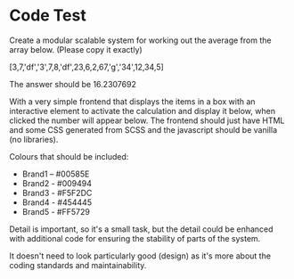 # Code Test

Create a modular scalable system for working out the average from the array below. (Please copy it
exactly)

[3,7,'df','3',7,8,'df',23,6,2,67,'g','34',12,34,5]

The answer should be 16.2307692

With a very simple frontend that displays the items in a box with an interactive element to activate
the calculation and display it below, when clicked the number will appear below. The frontend
should just have HTML and some CSS generated from SCSS and the javascript should be vanilla
(no libraries).

Colours that should be included:
* Brand1 – #00585E
* Brand2 - #009494
* Brand3 - #F5F2DC
* Brand4 - #454445
* Brand5 - #FF5729

Detail is important, so it's a small task, but the detail could be enhanced with additional code for
ensuring the stability of parts of the system.

It doesn't need to look particularly good (design) as it's more about the coding standards and
maintainability.


